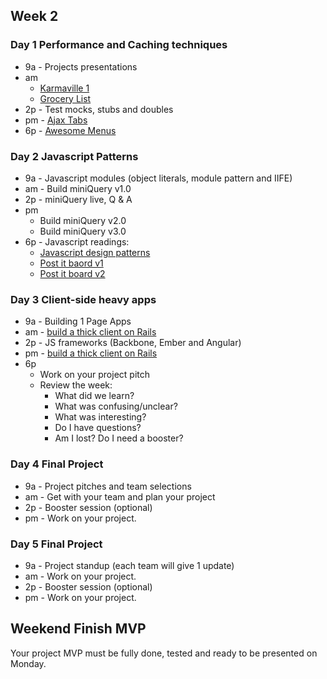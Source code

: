 ## Week 2

### Day 1 Performance and Caching techniques
- 9a - Projects presentations
- am
  - [Karmaville 1](https://github.com/sea-lions-2014/karma-ville-1-too-slow-challenge)
  - [Grocery List](https://github.com/sea-lions-2014/behavior-drill-grocery-list-challenge)
- 2p - Test mocks, stubs and doubles
- pm - [Ajax Tabs](https://github.com/sea-lions-2014/ajax-tabs-challenge)
- 6p - [Awesome Menus](https://github.com/sea-lions-2014/awesome-menus-challenge)

### Day 2 Javascript Patterns

- 9a - Javascript modules (object literals, module pattern and IIFE)
- am - Build miniQuery v1.0
- 2p - miniQuery live, Q & A
- pm
  - Build miniQuery v2.0
  - Build miniQuery v3.0
- 6p - Javascript readings:
  - [Javascript design patterns](http://addyosmani.com/resources/essentialjsdesignpatterns/book/)
  - [Post it baord v1](https://socrates.devbootcamp.com/challenges/332)
  - [Post it board v2](https://socrates.devbootcamp.com/challenges/333)

### Day 3 Client-side heavy apps

- 9a - Building 1 Page Apps
- am - [build a thick client on Rails](https://github.com/Devbootcamp/challenge-build-a-thick-client-on-rails)
- 2p - JS frameworks (Backbone, Ember and Angular)
- pm - [build a thick client on Rails](https://github.com/Devbootcamp/challenge-build-a-thick-client-on-rails)
- 6p
  - Work on your project pitch
  - Review the week:
    - What did we learn?
    - What was confusing/unclear?
    - What was interesting?
    - Do I have questions?
    - Am I lost? Do I need a booster?

### Day 4 Final Project

- 9a - Project pitches and team selections
- am - Get with your team and plan your project
- 2p - Booster session (optional)
- pm - Work on your project.

### Day 5 Final Project

- 9a - Project standup (each team will give 1 update)
- am - Work on your project.
- 2p - Booster session (optional)
- pm - Work on your project.


## Weekend Finish MVP
Your project MVP must be fully done, tested and ready to be presented on Monday.
